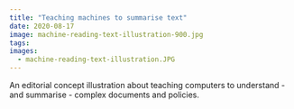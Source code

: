 ```yaml
---
title: "Teaching machines to summarise text"
date: 2020-08-17
image: machine-reading-text-illustration-900.jpg
tags:
images:
  - machine-reading-text-illustration.JPG
---
```


An editorial concept illustration about teaching computers to understand - and summarise - complex documents and policies.
